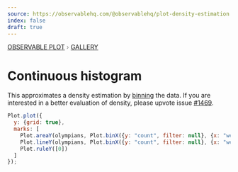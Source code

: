 ```yaml
---
source: https://observablehq.com/@observablehq/plot-density-estimation
index: false
draft: true
---
```


<div style="color: grey; font: 13px/25.5px var(--sans-serif); text-transform: uppercase;"><h1 style="display: none;">Plot: Continuous histogram</h1><a href="/plot">Observable Plot</a> › <a href="/@observablehq/plot-gallery">Gallery</a></div>

# Continuous histogram

This approximates a density estimation by [binning](https://observablehq.com/plot/transforms/bin) the data. If you are interested in a better evaluation of density, please upvote issue
[#1469](https://github.com/observablehq/plot/issues/1469).

```js echo
Plot.plot({
  y: {grid: true},
  marks: [
    Plot.areaY(olympians, Plot.binX({y: "count", filter: null}, {x: "weight", fillOpacity: 0.2})),
    Plot.lineY(olympians, Plot.binX({y: "count", filter: null}, {x: "weight"})),
    Plot.ruleY([0])
  ]
});
```
